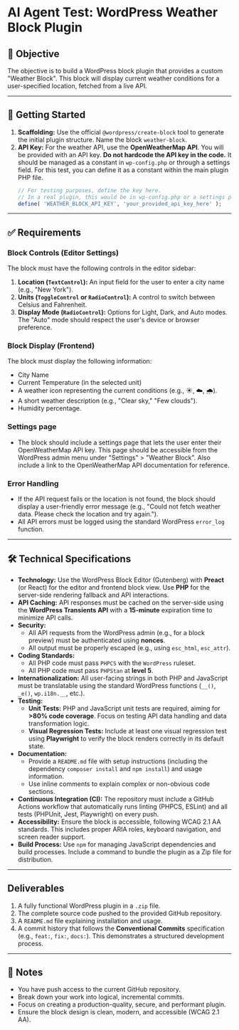 # AI Agent Test: WordPress Weather Block Plugin

## 🎯 Objective

The objective is to build a WordPress block plugin that provides a custom "Weather Block". This block will display current weather conditions for a user-specified location, fetched from a live API.

-----

## 🚀 Getting Started

1.  **Scaffolding:** Use the official `@wordpress/create-block` tool to generate the initial plugin structure. Name the block `weather-block`.
2.  **API Key:** For the weather API, use the **OpenWeatherMap API**. You will be provided with an API key. **Do not hardcode the API key in the code.** It should be managed as a constant in `wp-config.php` or through a settings field. For this test, you can define it as a constant within the main plugin PHP file.
    ```php
    // For testing purposes, define the key here.
    // In a real plugin, this would be in wp-config.php or a settings page.
    define( 'WEATHER_BLOCK_API_KEY', 'your_provided_api_key_here' );
    ```

-----

## ✅ Requirements

### Block Controls (Editor Settings)

The block must have the following controls in the editor sidebar:

1.  **Location (`TextControl`):** An input field for the user to enter a city name (e.g., "New York").
2.  **Units (`ToggleControl` or `RadioControl`):** A control to switch between Celsius and Fahrenheit.
3.  **Display Mode (`RadioControl`):** Options for Light, Dark, and Auto modes. The "Auto" mode should respect the user's device or browser preference.

### Block Display (Frontend)

The block must display the following information:

  * City Name
  * Current Temperature (in the selected unit)
  * A weather icon representing the current conditions (e.g., ☀️, ☁️, 🌧️).
  * A short weather description (e.g., "Clear sky," "Few clouds").
  * Humidity percentage.

### Settings page

  * The block should include a settings page that lets the user enter their OpenWeatherMap API key. This page should be accessible from the WordPress admin menu under "Settings" > "Weather Block". Also include a link to the OpenWeatherMap API documentation for reference.

### Error Handling

  * If the API request fails or the location is not found, the block should display a user-friendly error message (e.g., "Could not fetch weather data. Please check the location and try again.").
  * All API errors must be logged using the standard WordPress `error_log` function.

-----

## 🛠️ Technical Specifications

  * **Technology:** Use the WordPress Block Editor (Gutenberg) with **Preact** (or React) for the editor and frontend block view. Use **PHP** for the server-side rendering fallback and API interactions.
  * **API Caching:** API responses must be cached on the server-side using the **WordPress Transients API** with a **15-minute** expiration time to minimize API calls.
  * **Security:**
      * All API requests from the WordPress admin (e.g., for a block preview) must be authenticated using **nonces**.
      * All output must be properly escaped (e.g., using `esc_html`, `esc_attr`).
  * **Coding Standards:**
      * All PHP code must pass `PHPCS` with the `WordPress` ruleset.
      * All PHP code must pass `PHPStan` at **level 5**.
  * **Internationalization:** All user-facing strings in both PHP and JavaScript must be translatable using the standard WordPress functions (`__()`, `_e()`, `wp.i18n.__`, etc.).
  * **Testing:**
      * **Unit Tests:** PHP and JavaScript unit tests are required, aiming for **\>80% code coverage**. Focus on testing API data handling and data transformation logic.
      * **Visual Regression Tests:** Include at least one visual regression test using **Playwright** to verify the block renders correctly in its default state.
  * **Documentation:**
      * Provide a `README.md` file with setup instructions (including the dependency `composer install` and `npm install`) and usage information.
      * Use inline comments to explain complex or non-obvious code sections.
  * **Continuous Integration (CI):** The repository must include a GitHub Actions workflow that automatically runs linting (PHPCS, ESLint) and all tests (PHPUnit, Jest, Playwright) on every push.
  * **Accessibility:** Ensure the block is accessible, following WCAG 2.1 AA standards. This includes proper ARIA roles, keyboard navigation, and screen reader support.
  * **Build Process:** Use `npm` for managing JavaScript dependencies and build processes. Include a command to bundle the plugin as a Zip file for distribution.

-----

## Deliverables

1.  A fully functional WordPress plugin in a `.zip` file.
2.  The complete source code pushed to the provided GitHub repository.
3.  A `README.md` file explaining installation and usage.
4.  A commit history that follows the **Conventional Commits** specification (e.g., `feat:`, `fix:`, `docs:`). This demonstrates a structured development process.

-----

## 📝 Notes

  * You have push access to the current GitHub repository.
  * Break down your work into logical, incremental commits.
  * Focus on creating a production-quality, secure, and performant plugin.
  * Ensure the block design is clean, modern, and accessible (WCAG 2.1 AA).